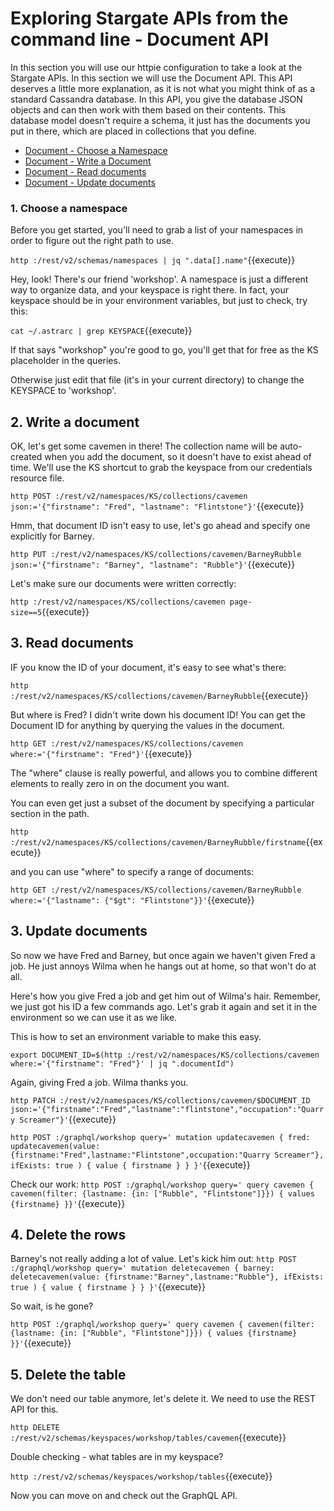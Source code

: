 # Exploring Stargate APIs from the command line - Document API

In this section you will use our httpie configuration to take a look at the Stargate APIs.  In this section we will use the Document API.  This API deserves a little more explanation, as it is not what you might think of as a standard Cassandra database.  In this API, you give the database JSON objects and can then work with them based on their contents.  This database model doesn't require a schema, it just has the documents you put in there, which are placed in collections that you define.

* [Document - Choose a Namespace](#1.-create-a-namespace)
* [Document - Write a Document](#2.-write-a-document)
* [Document - Read documents](#3.-read-documents)
* [Document - Update documents](#4.-Update-documents)

### 1. Choose a namespace

Before you get started, you'll need to grab a list of your namespaces in order to figure out the right path to use.

`http :/rest/v2/schemas/namespaces | jq ".data[].name"`{{execute}}

Hey, look!  There's our friend 'workshop'.  A namespace is just a different way to organize data, and your keyspace is right there.  In fact, your keyspace should be in your environment variables, but just to check, try this:

`cat ~/.astrarc | grep KEYSPACE`{{execute}}

If that says "workshop" you're good to go, you'll get that for free as the KS placeholder in the queries.

Otherwise just edit that file (it's in your current directory) to change the KEYSPACE to 'workshop'.

## 2. Write a document

OK, let's get some cavemen in there!  The collection name will be auto-created when you add the document, so it doesn't have to exist ahead of time.  We'll use the KS shortcut to grab the keyspace from our credentials resource file.

`http POST :/rest/v2/namespaces/KS/collections/cavemen json:='{"firstname": "Fred", "lastname": "Flintstone"}'`{{execute}}

Hmm, that document ID isn't easy to use, let's go ahead and specify one explicitly for Barney.

`http PUT :/rest/v2/namespaces/KS/collections/cavemen/BarneyRubble json:='{"firstname": "Barney", "lastname": "Rubble"}'`{{execute}}

Let's make sure our documents were written correctly:

`http :/rest/v2/namespaces/KS/collections/cavemen page-size==5`{{execute}}

## 3. Read documents

IF you know the ID of your document, it's easy to see what's there:

`http :/rest/v2/namespaces/KS/collections/cavemen/BarneyRubble`{{execute}}

But where is Fred?  I didn't write down his document ID!  You can get the Document ID for anything by querying the values in the document.

`http GET :/rest/v2/namespaces/KS/collections/cavemen where:='{"firstname": "Fred"}'`{{execute}}

The "where" clause is really powerful, and allows you to combine different elements to really zero in on the document you want.

You can even get just a subset of the document by specifying a particular section in the path.

`http :/rest/v2/namespaces/KS/collections/cavemen/BarneyRubble/firstname`{{execute}}

and you can use "where" to specify a range of documents:

`http GET :/rest/v2/namespaces/KS/collections/cavemen/BarneyRubble where:='{"lastname": {"$gt": "Flintstone"}}'`{{execute}}

## 3. Update documents

So now we have Fred and Barney, but once again we haven't given Fred a job.  He just annoys Wilma when he hangs out at home, so that won't do at all.

Here's how you give Fred a job and get him out of Wilma's hair.  Remember, we just got his ID a few commands ago.  Let's grab it again and set it in the environment so we can use it as we like.

This is how to set an environment variable to make this easy.

```export DOCUMENT_ID=$(http :/rest/v2/namespaces/KS/collections/cavemen where:='{"firstname": "Fred"}' | jq ".documentId")```

Again, giving Fred a job. Wilma thanks you.

`http PATCH :/rest/v2/namespaces/KS/collections/cavemen/$DOCUMENT_ID json:='{"firstname":"Fred","lastname":"flintstone","occupation":"Quarry Screamer"}'`{{execute}}


`http POST :/graphql/workshop query='
mutation updatecavemen {
  fred: updatecavemen(value: {firstname:"Fred",lastname:"Flintstone",occupation:"Quarry Screamer"}, ifExists: true ) {
    value {
      firstname
    }
  }
}'`{{execute}}

Check our work:
`http POST :/graphql/workshop query='
    query cavemen {
    cavemen(filter: {lastname: {in: ["Rubble", "Flintstone"]}}) {
    values {firstname}
}}'`{{execute}}

## 4. Delete the rows

Barney's not really adding a lot of value.  Let's kick him out:
`http POST :/graphql/workshop query='
mutation deletecavemen {
  barney: deletecavemen(value: {firstname:"Barney",lastname:"Rubble"}, ifExists: true ) {
    value {
      firstname
    }
  }
}'`{{execute}}

So wait, is he gone?

`http POST :/graphql/workshop query='
    query cavemen {
    cavemen(filter: {lastname: {in: ["Rubble", "Flintstone"]}}) {
    values {firstname}
}}'`{{execute}}

## 5. Delete the table

We don't need our table anymore, let's delete it.  We need to use the REST API for this.

`http DELETE :/rest/v2/schemas/keyspaces/workshop/tables/cavemen`{{execute}}

Double checking - what tables are in my keyspace?

`http :/rest/v2/schemas/keyspaces/workshop/tables`{{execute}}

Now you can move on and check out the GraphQL API.